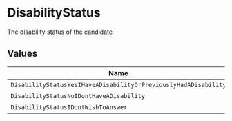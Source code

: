 # DisabilityStatus

The disability status of the candidate


## Values

| Name                                                            | Value                                                           |
| --------------------------------------------------------------- | --------------------------------------------------------------- |
| `DisabilityStatusYesIHaveADisabilityOrPreviouslyHadADisability` | YES_I_HAVE_A_DISABILITY_OR_PREVIOUSLY_HAD_A_DISABILITY          |
| `DisabilityStatusNoIDontHaveADisability`                        | NO_I_DONT_HAVE_A_DISABILITY                                     |
| `DisabilityStatusIDontWishToAnswer`                             | I_DONT_WISH_TO_ANSWER                                           |